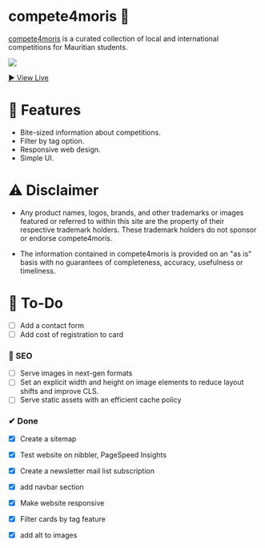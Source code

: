 # compete4moris 🥇

[compete4moris](https://github.com/creme332/compete4moris) is a curated collection of local and international competitions for Mauritian students.

![](history/iteration1.gif)

[ ▶ View Live ](https://creme332.github.io/compete4moris/)

# 🚀 Features
- Bite-sized information about competitions.
- Filter by tag option.
- Responsive web design.
- Simple UI.

# ⚠ Disclaimer 
- Any product names, logos, brands, and other trademarks or images featured or referred to within this site are the property of their respective trademark holders. These trademark holders do not sponsor or endorse compete4moris. 

- The information contained in compete4moris is provided on an "as is" basis with no guarantees of completeness, accuracy, usefulness or timeliness.

# 🔨 To-Do
- [ ] Add a contact form
- [ ] Add cost of registration to card
### 🤖 SEO
- [ ] Serve images in next-gen formats
- [ ] Set an explicit width and height on image elements to reduce layout shifts and improve CLS.
- [ ] Serve static assets with an efficient cache policy 

### ✔ Done
- [x] Create a sitemap
- [x] Test website on nibbler, PageSpeed Insights
- [x] Create a newsletter mail list subscription
- [x] add navbar section
- [x] Make website responsive
- [x] Filter cards by tag feature
- [x] add alt to images


